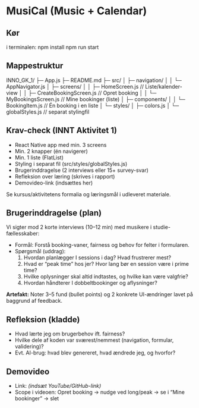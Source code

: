 # MusiCal (Music + Calendar)

## Kør
i terminalen: 
npm install
npm run start

## Mappestruktur

INNO_GK_1/
├─ App.js
├─ README.md
├─ src/
│ ├─ navigation/
│ │ └─ AppNavigator.js
│ ├─ screens/
│ │ ├─ HomeScreen.js // Liste/kalender-view
│ │ ├─ CreateBookingScreen.js // Opret booking
│ │ └─ MyBookingsScreen.js // Mine bookinger (liste)
│ ├─ components/
│ │ └─ BookingItem.js // Én booking i en liste
│ └─ styles/
│ ├─ colors.js
│ └─ globalStyles.js // separat stylingfil

## Krav-check (INNT Aktivitet 1)

- React Native app med min. 3 screens
- Min. 2 knapper (én navigerer)
- Min. 1 liste (FlatList)
- Styling i separat fil (src/styles/globalStyles.js)
- Brugerinddragelse (2 interviews eller 15+ survey-svar)
- Refleksion over læring (skrives i rapport)
- Demovideo-link (indsættes her)

Se kursus/aktivitetens formalia og læringsmål i udleveret materiale.

## Brugerinddragelse (plan)
Vi sigter mod 2 korte interviews (10–12 min) med musikere i studie-fællesskaber:
- Formål: Forstå booking-vaner, fairness og behov for felter i formularen.
- Spørgsmål (uddrag):
  1) Hvordan planlægger I sessions i dag? Hvad frustrerer mest?
  2) Hvad er “peak time” hos jer? Hvor lang bør en session være i prime time?
  3) Hvilke oplysninger skal altid indtastes, og hvilke kan være valgfrie?
  4) Hvordan håndterer I dobbeltbookinger og aflysninger?

**Artefakt:** Noter 3–5 fund (bullet points) og 2 konkrete UI-ændringer lavet på baggrund af feedback.

## Refleksion (kladde)
- Hvad lærte jeg om brugerbehov ift. fairness?
- Hvilke dele af koden var sværest/nemmest (navigation, formular, validering)?
- Evt. AI-brug: hvad blev genereret, hvad ændrede jeg, og hvorfor?

## Demovideo
- Link: *(indsæt YouTube/GitHub-link)*
- Scope i videoen: Opret booking → nudge ved long/peak → se i “Mine bookinger” → slet